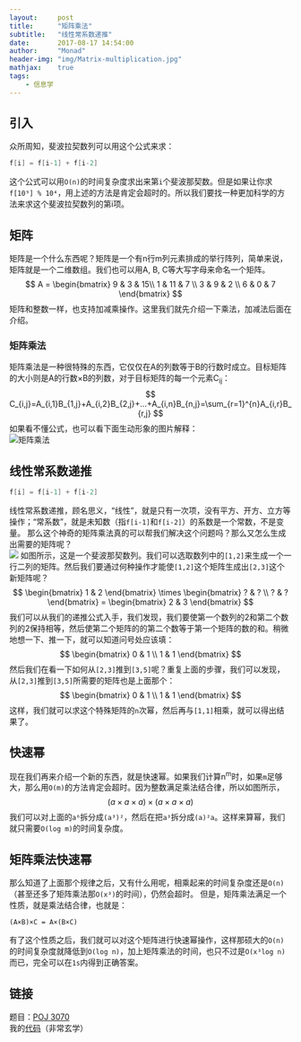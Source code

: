```yaml
---
layout:     post
title:      "矩阵乘法"
subtitle:   "线性常系数递推"
date:       2017-08-17 14:54:00
author:     "Monad"
header-img: "img/Matrix-multiplication.jpg"
mathjax:    true
tags:
    - 信息学
---
```


## 引入
众所周知，斐波拉契数列可以用这个公式来求：
``` C++
f[i] = f[i-1] + f[i-2]
```
这个公式可以用`O(n)`的时间复杂度求出来第`i`个斐波那契数。但是如果让你求`f[10⁹] % 10⁴`，用上述的方法是肯定会超时的。所以我们要找一种更加科学的方法来求这个斐波拉契数列的第i项。

## 矩阵
矩阵是一个什么东西呢？矩阵是一个有n行m列元素排成的举行阵列，简单来说，矩阵就是一个二维数组。我们也可以用A, B, C等大写字母来命名一个矩阵。
$$
A = \begin{bmatrix} 9 & 3 & 15\\ 1 & 11 & 7 \\ 3 & 9 & 2 \\ 6 & 0 & 7 \end{bmatrix}
$$
矩阵和整数一样，也支持加减乘操作。这里我们就先介绍一下乘法，加减法后面在介绍。

### 矩阵乘法
矩阵乘法是一种很特殊的东西，它仅仅在A的列数等于B的行数时成立。目标矩阵的大小则是A的行数×B的列数，对于目标矩阵的每一个元素C<sub>ij</sub>：
$$
C_{i,j}=A_{i,1}B_{1,j}+A_{i,2}B_{2,j}+...+A_{i,n}B_{n,j}=\sum_{r=1}^{n}A_{i,r}B_{r,j}
$$
如果看不懂公式，也可以看下面生动形象的图片解释：  
![矩阵乘法](http://oiq7rdgur.bkt.clouddn.com/jianshu/1/Matrix_multiplication.svg)

## 线性常系数递推
```C++
f[i] = f[i-1] + f[i-2]
```
线性常系数递推，顾名思义，“线性”，就是只有一次项，没有平方、开方、立方等操作；“常系数”，就是未知数（指`f[i-1]`和`f[i-2]`）的系数是一个常数，不是变量。
那么这个神奇的矩阵乘法真的可以帮我们解决这个问题吗？那么又怎么生成出需要的矩阵呢？    
![](http://oiq7rdgur.bkt.clouddn.com/jianshu/1/1.svg)
如图所示，这是一个斐波那契数列。我们可以选取数列中的`[1,2]`来生成一个一行二列的矩阵。然后我们要通过何种操作才能使`[1,2]`这个矩阵生成出`[2,3]`这个新矩阵呢？
$$
\begin{bmatrix} 1 & 2 \end{bmatrix} \times \begin{bmatrix} ? & ? \\ ? & ? \end{bmatrix} = \begin{bmatrix} 2 & 3 \end{bmatrix}
$$
我们可以从我们的递推公式入手，我们发现，我们要使第一个数列的2和第二个数列的2保持相等，然后使第二个矩阵的的第二个数等于第一个矩阵的数的和。稍微地想一下、推一下，就可以知道问号处应该填：
$$
\begin{bmatrix} 0 & 1 \\ 1 & 1 \end{bmatrix}
$$
然后我们在看一下如何从`[2,3]`推到`[3,5]`呢？重复上面的步骤，我们可以发现，从`[2,3]`推到`[3,5]`所需要的矩阵也是上面那个：
$$
\begin{bmatrix} 0 & 1 \\ 1 & 1 \end{bmatrix}
$$
这样，我们就可以求这个特殊矩阵的`n`次幂，然后再与`[1,1]`相乘，就可以得出结果了。

## 快速幂
现在我们再来介绍一个新的东西，就是快速幂。如果我们计算n<sup>m</sup>时，如果`m`足够大，那么用`O(m)`的方法肯定会超时。因为整数满足乘法结合律，所以如图所示，
$$
(a\times a\times a)\times (a\times a\times a)
$$
我们可以对上面的`a⁶`拆分成`(a³)²`，然后在把`a³`拆分成`(a)²a`。这样来算幂，我们就只需要`O(log m)`的时间复杂度。

## 矩阵乘法快速幂
那么知道了上面那个规律之后，又有什么用呢，相乘起来的时间复杂度还是`O(n)`（甚至还多了矩阵乘法那`O(x³)`的时间），仍然会超时。
但是，矩阵乘法满足一个性质，就是乘法结合律，也就是：
```
(A×B)×C = A×(B×C)
```
有了这个性质之后，我们就可以对这个矩阵进行快速幂操作，这样那硕大的`O(n)`的时间复杂度就降低到`O(log n)`，加上矩阵乘法的时间，也只不过是`O(x³log n)`而已，完全可以在`1s`内得到正确答案。

## 链接
题目：[POJ 3070](http://poj.org/problem?id=3070)  
我的[代码](https://github.com/YanWQ-monad/monad/blob/master/Cpp/Exam-answer/poj.org/3070.cpp)（非常玄学）
